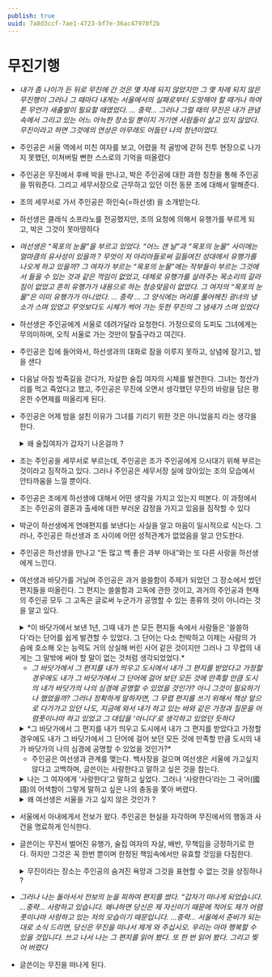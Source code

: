 ```yaml
---
publish: true
uuid: 7a8d3ccf-7ae1-4723-bf7e-36ac47970f2b
---
```


# 무진기행

- *내가 좀 나이가 든 뒤로 무진에 간 것은 몇 차례 되지 않았지만 그 몇 차례 되지 않은 무진행이 그러나 그 때마다 내게는 서울에서의 실패로부터 도망해야 할 때거나 하여튼 무언가 새출발이 필요할 때였었다.
... 중략... 그러나 그럴 때의 무진은 내가 관념 속에서 그리고 있는 어느 아늑한 장소일 뿐이지 거기엔 사람들이 살고 있지 않았다. 무진이라고 하면 그것에의 연상은 아무래도 어둡던 나의 청년이었다.*
- 주인공은 서울 역에서 미친 여자를 보고, 어렸을 적 골방에 갇혀 전투 현장으로 나가지 못했던, 미쳐버릴 뻔한 스스로의 기억을 떠올렸다
- 주인공은 무진에서 후배 박을 만나고, 박은 주인공에 대한 과한 칭찬을 통해 주인공을 뛰워준다. 그리고 세무서장으로 근무하고 있던 이전 동문 조에 대해서 말해준다.
- 조의 세무서로 가서 주인공은 하인숙(=하선생) 을 소개받는다.
- 하선생은 클래식 소프라노를 전공했지만, 조의 요청에 의해서 유행가를 부르게 되고, 박은 그것이 못마땅하다
- *여선생은 “목포의 눈물”을 부르고 있었다. “어느 갠 날”과 “목포의 눈물” 사이에는 얼마큼의 유사성이 있을까 ? 무엇이 저 아리아들로써 길들여진 성대에서 유행가를 나오게 하고 있을까? 그 여자가 부르는 “목포의 눈물”에는 작부들이 부르는 그것에서 들을 수 있는 것과 같은 꺽임이 없었고, 대체로 유행가를 살려주는 목소리의 갈라짐이 없었고 흔히 유행가가 내용으로 하는 청승맞음이 없었다. 그 여자의 “목포의 눈물”은 이미 유행가가 아니었다.
… 중략 … 그 양식에는 머리를 풀어헤친 광녀의 냉소가 스며 있었고 무엇보다도 시체가 썩어 가는 듯한 무진의 그 냄새가 스며 있었다*
- 하선생은 주인공에게 서울로 데려가달라 요청한다. 가정으로의 도피도 그녀에게는 무의미하며, 오직 서울로 가는 것만이 탈출구라고 여긴다.
- 주인공은 집에 들어와서, 하선생과의 대화로 잠을 이루지 못하고, 상념에 잠기고, 밤을 샌다
- 다음날 아침 방죽길을 걷다가, 자살한 술집 여자의 시체를 발견한다. 그녀는 청산가리를 먹고 죽었다고 했고, 주인공은 무진에 오면서 생각했던 무진의 바람을 담은 평온한 수면제를 떠올리게 된다.
- 주인공은 어제 밤을 설친 이유가 그녀를 기리기 위한 것은 아니었을지 라는 생각을 한다.

    <details class="note" markdown="1">
    <summary>왜 술집여자가 갑자기 나온걸까 ?</summary>

    **무진기행**에서 술집 여자의 자살을 목격하는 사건은 단순히 이야기의 에피소드가 아니라, **주인공의 내면적 갈등과 현실 인식을 심화시키는 중요한 전환점**으로 기능합니다. 이 사건은 작품의 주제와 주인공의 심리 상태를 이해하는 데 있어 핵심적인 역할을 합니다.

    ---

    ### **1. 죽음과 생명, 인간 존재의 허무함**

    - **죽음의 무심함과 순경의 태도**
    순경이 술집 여자의 자살에 대해 "초여름이 되면 반드시 몇 명씩 죽지요"라는 식으로 무관심하게 말하는 장면은, 죽음이라는 사건조차 평범한 일상처럼 소비되는 사회의 무심함을 드러냅니다.
        - 이는 주인공에게도 삶의 허무함과 인간 존재의 덧없음을 더욱 실감하게 합니다.
        - 특히 주인공이 **"자살한 여자의 정욕을 느낀다"**는 모순된 감정을 통해, 죽음과 삶의 대비가 극적으로 표현됩니다.

    ---

    ### **2. 주인공의 내면적 회피와 소외감**

    - **죽음 앞에서의 무기력**

        술집 여자의 죽음을 본 주인공은 "무슨 약을 먹었는지 모르지만 지금이라도 어쩌면…"이라고 말하지만, 결국 아무 행동도 하지 않습니다.

        - 이는 주인공 자신이 무기력한 상태에 있다는 것을 상징합니다.
        - 삶의 불합리한 현실 속에서, 그는 죽음을 막을 수도, 이해할 수도 없는 자신의 한계를 느낍니다.
    - **삶과 죽음 모두에 대한 소외**

        술집 여자의 죽음은 단순한 사건이 아니라, 주인공 자신의 삶에 대한 소외감을 투영하는 장면입니다.

        - 술집 여자의 자살은 그녀의 고립과 절망을 보여주는 동시에, 무진이라는 공간에서 주인공이 느끼는 소외와 비슷한 맥락을 형성합니다.

    ---

    ### **3. 무진이라는 공간과 주인공의 자아 탐구**

    - **무진의 상징성**

        무진은 주인공에게 **내면적 갈등과 현실의 억압으로부터 도피할 수 있는 공간**이지만, 동시에 현실과 마주해야 하는 공간이기도 합니다.

        - 술집 여자의 죽음은 무진이라는 공간이 단순히 평화로운 도피처가 아니라, 내면의 고통과 현실의 부조리를 정면으로 드러내는 곳임을 상징합니다.
    - **주인공의 도덕적 갈등**

        술집 여자의 자살을 바라보며 느낀 정욕은 주인공의 내면적 혼란을 극대화합니다. 그는 죽음을 두려워하면서도 그것에 끌리고, 비극 앞에서도 자신의 본능적 욕망을 통제하지 못합니다.

        - 이 사건은 주인공이 자신이 진정으로 누구인지, 삶에 어떤 가치를 부여해야 하는지에 대해 질문하게 만듭니다.

    ---

    ### **4. 주제와 연결: 인간의 고독과 자기기만**

    - **고독의 극단적 표현**

        술집 여자의 자살은 인간의 극단적 고독과 소외를 상징합니다.

        - 그녀는 사회에서 소외된 존재이며, 죽음을 통해 스스로의 고독을 마무리합니다.
        - 이는 주인공 자신이 느끼는 고독과 자기 소외를 극적으로 대비시키며, 그의 내면 갈등을 심화시킵니다.
    - **자기기만의 폭로**

        주인공은 무진이라는 공간에서 자신을 도피하고 관찰자로 설정했지만, 술집 여자의 죽음을 계기로 자신의 무력함과 삶의 의미 없음에 대한 의식을 마주하게 됩니다.

        - 그는 자신이 정한 가치나 규범이 결국 현실의 잔혹함 앞에서는 무의미하다는 사실을 깨닫습니다.

    ---

    ### **5. 작품의 메시지와 사건의 의의**

    술집 여자의 자살은 단순한 사건이 아니라, **작품의 핵심 메시지**를 함축합니다:

    - 인간 존재의 허무와 고독을 강조하며, 무진이라는 공간이 단순한 도피처가 아님을 드러냅니다.
    - 주인공의 내면적 불안을 심화시키며, 그가 삶과 죽음, 도피와 현실 사이에서 갈등하는 모습을 통해 인간의 본질적인 고뇌를 탐구합니다.

    ---

    ### **결론**

    술집 여자의 자살 사건은 **주인공의 내적 갈등을 부각하고, 작품의 주제인 삶의 허무와 고독, 자기기만을 강조**하는 데 중요한 역할을 합니다. 이는 주인공이 자신의 존재와 현실의 본질을 직면하도록 만드는 계기이며, 독자로 하여금 인간의 복잡한 심리와 삶의 아이러니를 깊이 생각하게 만듭니다.
    </details>

- 조는 주인공을 세무서로 부르는데, 주인공은 조가 주인공에게 으시대기 위해 부르는 것이라고 짐작하고 있다. 그러나 주인공은 세무서장 실에 앉아있는 조의 모습에서 안타까움을 느낄 뿐이다.
- 주인공은 조에게 하선생에 대해서 어떤 생각을 가지고 있는지 떠본다. 이 과정에서 조는 주인공의 결혼과 출세에 대한 부러운 감정을 가지고 있음을 짐작할 수 있다
- 박군이 하선생에게 연애편지를 보낸다는 사실을 알고 마음이 일시적으로 식는다. 그러나, 주인공은 하선생과 조 사이에 어떤 성적관계가 없었음을 알고 안도한다.
- 주인공은 하선생을 만나고 “돈 많고 백 좋은 과부 아내”와는 또 다른 사랑을 하선생에게 느낀다.
- 여선생과 바닷가를 거닐며 주인공은 과거 쓸쓸함이 주제가 되었던 그 장소에서 썼던  편지들을 떠올린다. 그 편지는 쓸쓸함과 고독에 관한 것이고, 과거의 주인공과 현재의 주인공 모두 그 고독은 글로써 누군가가 공명할 수 있는 종류의 것이 아니라는 것을 알고 있다.

    <details class="note" markdown="1">
    <summary>*이 바닷가에서 보낸 1년, 그때 내가 쓴 모든 편지들 속에서 사람들은 '쓸쓸하다'라는 단어를 쉽게 발견할 수 있었다. 그 단어는 다소 천박하고 이제는 사람의 가슴에 호소해 오는 능력도 거의 상실해 버린 사어 같은 것이지만 그러나 그 무렵의 내게는 그 말밖에 써야 할 말이 없는 것처럼 생각되었었다.*</summary>

    이 문장은 주인공이 자신의 과거와 감정, 그리고 언어 표현의 한계에 대해 성찰하는 장면입니다. 여기서 **"쓸쓸하다"**라는 단어는 단순한 감정 표현을 넘어, **주인공의 내면 상태와 당시 삶의 본질적인 특징을 상징**합니다. 이를 분석해보면 다음과 같은 의미를 담고 있습니다.

    ---

    ### **1. "쓸쓸하다"라는 단어의 상징성**

    - **내면의 고독을 대변하는 단어**

        주인공은 과거에 "쓸쓸하다"라는 단어로 자신의 감정을 표현했지만, 이 단어는 단순히 외로움 이상의 것을 담고 있습니다.

        - 바닷가에서 보낸 1년 동안 그는 **고독, 허무, 무력감** 같은 복합적인 감정을 겪었고, 이를 가장 간단히 요약한 단어가 "쓸쓸하다"였습니다.
    - **사어(死語) 같은 단어의 무게**

        "사어"라는 표현은 이 단어가 이제는 감정적 울림을 잃었음을 의미합니다.

        - 이 단어는 너무 흔하게 사용되며, 감정의 깊이를 제대로 전달하지 못하는 **진부하고 평범한 표현**처럼 느껴집니다.
        - 그러나 당시의 주인공에게는 다른 표현이 떠오르지 않을 만큼, 이 단어가 그의 상황과 감정을 대변하는 유일한 선택지였습니다.

    ---

    ### **2. 언어와 감정의 간극**

    - **단어의 한계와 불충분함**

        "쓸쓸하다"라는 단어는 주인공이 겪은 모든 복잡한 감정을 완전히 담아내지 못합니다.

        - 단어는 단순하고 고정된 의미를 가지지만, 주인공의 감정은 훨씬 복잡하고 깊기 때문입니다.
        - 이는 언어가 인간 감정을 온전히 표현하지 못하는 **표현의 한계**를 나타냅니다.
    - **진부하지만 필연적인 선택**

        주인공은 이 단어가 "천박하고 가슴에 호소해 오는 능력을 상실"했다고 느끼면서도, 자신의 상태를 표현하기 위해서는 어쩔 수 없이 이 단어를 선택했습니다.

        - 이는 자신의 감정이 얼마나 말로 표현하기 어려운 상태인지, 그리고 그 말조차 무의미하게 느껴지는 내면의 갈등을 보여줍니다.

    ---

    ### **3. 과거의 자기 자신에 대한 성찰**

    - **그 시절의 나와 현재의 나**

        주인공은 과거에 "쓸쓸하다"라는 단어를 사용했던 자신을 회상하며, 그것이 단순히 외로움을 표현한 것이 아니라 **그 당시 자신의 삶의 본질을 요약한 것**임을 깨닫습니다.

        - 그는 당시의 감정이 언어로는 충분히 전달되지 못했음을 인지하면서도, 그것이 자신의 유일한 표현 방식이었다는 점에서 자기 자신을 이해합니다.
    - **쓸쓸함의 반복**

        이 장면은 주인공이 현재에도 과거와 크게 다르지 않은 감정적 상태에 있음을 암시합니다.

        - 그는 과거의 고독을 성찰하면서, 여전히 그 고독에서 완전히 벗어나지 못한 자신을 인식합니다.

    ---

    ### **4. 문학적 의미**

    - **언어의 무력함**

        이 문장은 언어가 얼마나 불완전한 도구인지, 그리고 인간 감정을 표현하는 데 있어 얼마나 많은 한계를 지니는지를 탐구합니다.

        - "쓸쓸하다"라는 단어는 그 자체로 무력하지만, 그럼에도 불구하고 당시 주인공에게는 감정을 담아내는 최선의 선택이었습니다.
    - **쓸쓸함의 보편성**

        "쓸쓸하다"는 단순히 주인공 개인의 감정을 넘어, 인간이 느끼는 보편적인 고독과 허무를 상징합니다.

        - 이는 독자에게도 공감을 불러일으키는 동시에, 그 고독의 깊이를 다시 한 번 생각하게 만듭니다.

    ---

    ### **결론**

    "쓸쓸하다"라는 단어는 주인공이 과거의 고독과 허무를 표현하려 했던 노력의 산물이지만, 동시에 언어의 한계와 자신의 감정적 상태를 충분히 드러내지 못한 **진부하고 무력한 표현**입니다. 이 장면은 언어와 감정의 간극, 그리고 인간 존재의 고독을 깊이 성찰하게 하며, 작품의 주제인 **삶의 허무와 자기 성찰**을 강조합니다.
    </details>

    - *그 바닷가에서 그 편지를 내가 띄우고 도시에서 내가 그 편지를 받았다고 가정할 경우에도 내가 그 바닷가에서 그 단어에 걸어 보던 모든 것에 만족할 만큼 도시의 내가 바닷가의 나의 심경에 공명할 수 있었을 것인가? 아니 그것이 필요하기나 했었을까? 그러나 정확하게 말하자면, 그 무렵 편지를 쓰기 위해서 책상 앞으로 다가가고 있던 나도, 지금에 와서 내가 하고 있는 바와 같은 가정과 질문을 어렴풋이나마 하고 있었고 그 대답을 ‘아니다’로 생각하고 있었던 듯하다*

    <details class="note" markdown="1">
    <summary>*그 바닷가에서 그 편지를 내가 띄우고 도시에서 내가 그 편지를 받았다고 가정할 경우에도 내가 그 바닷가에서 그 단어에 걸어 보던 모든 것에 만족할 만큼 도시의 내가 바닷가의 나의 심경에 공명할 수 있었을 것인가?*</summary>

    이 문장은 다소 복잡하게 쓰였지만, 주인공의 **쓸쓸함**과 그것을 표현하려는 시도의 무의미함에 대한 회의적인 성찰을 담고 있습니다. 쉽게 풀어 설명하자면 다음과 같습니다:

    ---

    ### **1. 주인공의 가정: 편지를 보낸 나와 받은 나의 차이**

    - 주인공은 과거에 바닷가에서 "쓸쓸하다"라는 단어를 편지에 담아 누군가에게 보냈습니다.
    - 하지만, 만약 자신이 편지를 보내는 사람이자 동시에 받는 사람(즉, 바닷가에 있던 자신과 도시의 자신)을 가정한다면, 과거의 자신이 느낀 그 깊은 쓸쓸함을 현재의 자신이 똑같이 공감할 수 있을지 회의적입니다.

    ### **2. 감정의 전달 불가능성**

    - 주인공은 과거에 느꼈던 쓸쓸함이 편지라는 매개체를 통해 온전히 전달되지 않는다고 느낍니다.
    - *"바닷가에서 느낀 쓸쓸함"**은 그곳의 풍경, 감정, 상황 모두가 얽힌 경험인데, 편지 속 단어로 표현된 감정은 도시의 자신에게 단지 희미한 흔적처럼 느껴질 뿐입니다.
    - 즉, 편지를 받는 사람은 보낸 사람의 감정 전체를 공명하거나 이해하지 못한다는 회의감이 드러납니다.

    ---

    ### **3. 질문: 그것이 필요했을까?**

    - 주인공은 다시 질문합니다. "이렇게 어차피 온전히 전달되지 않을 감정을 표현하는 시도가 필요했을까?"
    - 감정을 표현하고 공유하려는 행위가 결국 아무 소용이 없을 수도 있다는 생각에 도달합니다.

    ---

    ### **4. 결론: 이미 그때도 깨닫고 있었다**

    - 주인공은 과거에 편지를 쓰던 시점에서도, 자신의 감정을 온전히 전달할 수 없다는 것을 **어렴풋이** 알고 있었습니다.
    - "쓸쓸함"을 표현하려고 했지만, 그 표현이 결국 무의미하다는 사실을 직감하고 있었던 것입니다.

    ---

    ### **쉽게 요약**

    1. 바닷가에서 느꼈던 쓸쓸함은 도시에서의 나조차도 온전히 이해하거나 공감하지 못할 것이다.
    2. 그렇다면, 이런 감정을 표현하려는 시도가 정말 필요한가?
    3. 사실, 과거의 나도 이미 그것이 소용없다는 걸 알고 있었지만, 그래도 쓸쓸함을 표현하려 애썼다.

    ---

    ### **주제적 의미**

    이 문장은 **고독의 전달 불가능성**과 **표현의 한계**를 보여줍니다.

    주인공은 자신의 감정을 이해받고 싶어 하지만, 결국 그런 시도조차도 공허하다는 사실을 깨닫습니다. 이 깨달음은 작품의 주제인 **고독과 허무**를 더욱 깊이 드러냅니다.
    </details>

    - 주인공은 여선생과 관계를 맺는다. 백사장을 걸으며 여선생은 서울에 가고싶지 않다고 고백하며, 글쓴이는 사랑한다고 말하고 싶은 것을 참는다.

    <details class="note" markdown="1">
    <summary>나는 그 여자에게 ‘사랑한다’고 말하고 싶었다. 그러나 ‘사랑한다’라는 그 국어(國語)의 어색함이 그렇게 말하고 싶은 나의 충동을 쫓아 버렸다.</summary>

    이 문장에서 **"‘사랑한다’라는 그 국어의 어색함"**이라는 표현은, 주인공이 자신의 진심을 표현하는 데 느끼는 **언어적 한계**와 **감정적 거리감**을 나타냅니다. 이 문장을 풀어서 이해하면 다음과 같은 의미를 담고 있습니다:

    ---

    ### **1. ‘사랑한다’라는 표현의 무거움**

    - **언어의 단순함 vs. 감정의 복잡함**
    주인공이 느끼는 감정은 단순히 "사랑한다"라는 한마디로 표현하기에는 너무 복잡하고 모호합니다.
        - 사랑이라는 감정은 언어로 다 담아낼 수 없으며, 그 단어가 가진 사회적, 문화적 무게가 주인공에게 부담으로 작용합니다.
        - 이로 인해 "사랑한다"는 단어가 어색하고 부자연스럽게 느껴집니다.

    ---

    ### **2. 진심을 표현하는 데 대한 두려움**

    - **감정의 진정성에 대한 의심**

        주인공은 자신이 여자를 진심으로 사랑하는지, 아니면 단지 일시적인 감정에 휘말려 있는지를 확신하지 못합니다.

        - "사랑한다"는 말을 함으로써 감정의 진실성을 스스로 확인해야 한다는 부담감이 생깁니다.
        - 결국 이 부담이 그를 침묵하게 만듭니다.
    - **관계의 임시성과 한계**

        주인공은 여자를 사랑한다고 말하는 것이, 지금의 일시적 관계를 넘어선 무언가를 약속하거나 책임지는 행위로 이어질 것을 두려워합니다.

        - 그는 사랑이라는 단어의 무게를 감당할 준비가 되어 있지 않습니다.

    ---

    ### **3. 국어(國語)의 어색함이란?**

    - **언어와 감정의 불일치**

        "국어"라는 표현은 단순히 한국어를 지칭하는 것이 아니라, 특정 언어가 감정을 담아내는 방식과 한계를 상징합니다.

        - 주인공은 "사랑한다"라는 표현이 자신의 내면적 충동과 감정을 완전하고 정확히 표현하지 못한다고 느낍니다.
        - 이는 단순히 언어적 어색함뿐 아니라, 인간 감정의 복잡성과 언어적 표현의 간극을 나타냅니다.
    - **언어의 고정된 의미에 대한 불편함**

        "사랑한다"는 단어는 문화적으로 이미 고정된 의미와 사용법을 가지고 있습니다.

        - 주인공은 이 단어를 사용하는 것이, 자신의 감정을 단순화하거나 사회적 틀에 맞추는 것처럼 느껴져 거부감을 느낍니다.

    ---

    ### **4. 주인공의 충동을 쫓아 버린 이유**

    - **내면의 갈등**

        주인공은 여자를 사랑한다고 말하고 싶지만, 자신이 느끼는 감정이 정말 사랑인지 확신하지 못합니다.

        - 말하지 않음으로써, 그는 자신의 내면에서 벌어지는 갈등을 일시적으로 회피하려 합니다.
    - **감정의 진실성을 침묵으로 지키려는 시도**

        그는 "사랑한다"고 말하는 대신, 그 말을 하지 않음으로써 자신의 감정을 더 진실하게 느끼려고 합니다.

        - 언어로 표현하지 않아도, 감정을 행동과 태도로 전달할 수 있다고 믿는 무언의 태도이기도 합니다.

    ---

    ### **결론**

    이 문장은 **주인공이 자신의 감정을 언어로 표현하는 데 느끼는 어려움과 모순**을 드러냅니다. 그는 여자를 사랑한다고 말하고 싶지만, **언어가 가진 고정된 의미와 자신의 감정의 복잡성 사이의 간극** 때문에 결국 말을 삼킵니다. 이는 **사랑이라는 감정의 불확실성**과, 인간이 언어를 통해 감정을 완전히 표현할 수 없는 한계를 상징적으로 보여줍니다.
    </details>

    <details class="note" markdown="1">
    <summary>왜 여선생은 서울을 가고 싶지 않은 것인가 ?</summary>

    여자가 갑자기 "서울에 가고 싶지 않다"고 말한 것은 단순히 장소적 이동에 대한 의지가 아니라,  그녀의 **내면적 갈등과 모순**을 드러내는 장면입니다. 이 발언은 그녀의 감정과 상황을 반영하며, 다음과 같은 해석이 가능합니다:

    ---

    ### **1. 순간의 위안과 현실 회피**

    - **현재의 안정감**

        여자는 주인공과 함께 있는 이 순간, 비록 일시적이지만 감정적으로 위안을 얻고 있습니다.

        - 그녀는 주인공과의 관계 속에서 자신의 조바심과 불안을 잠시나마 내려놓았고, 이 안정감을 깨고 싶지 않은 마음이 드러납니다.
        - "서울"은 그녀가 직면해야 할 현실을 상징하며, 주인공과 함께 있는 지금의 순간은 그 현실로부터의 도피처로 작용합니다.
    - **현실로 돌아가기 싫은 마음**

        서울은 그녀에게 힘든 현실과 억압된 삶을 상징합니다. 그녀가 "가고 싶지 않다"고 말한 것은, 현재의 평온과 감정적 안정감을 잃고 싶지 않다는 감정의 표현입니다.


    ---

    ### **2. 주인공과의 관계에 대한 모순**

    - **감정적 의존과 갈등**

        여자는 주인공에게 감정적으로 의존하면서도, 동시에 자신이 이 관계에 완전히 휘둘리고 싶지 않아 합니다.

        - "서울에 가고 싶지 않다"는 말은 주인공과의 관계를 유지하고 싶은 마음과, 자신만의 결정을 내리고 싶어 하는 독립적인 마음이 충돌한 결과일 수 있습니다.
    - **거짓말로 감정을 감추려는 시도**

        여자가 "거짓말은 아니에요"라고 하지만, 이는 자신의 진짜 감정을 완전히 솔직히 드러내지 못하고 있음을 나타냅니다.

        - 그녀의 "서울에 가고 싶지 않다"는 말은, 어쩌면 주인공에게 더 깊은 관심과 애정을 확인받고 싶어 하는 신호일 수도 있습니다.

    ---

    ### **3. 관계의 임시성과 한계에 대한 자각**

    - **일시적인 관계**
    여자는 주인공과의 관계가 일시적이라는 사실을 이미 인지하고 있습니다.
        - "서울"로 가는 것은 현재의 이 순간을 끝내고 현실로 돌아가는 것을 의미합니다.
        - 그녀는 이 순간만큼은 관계의 환상에 머무르고 싶어 하지만, 동시에 자신이 결국 현실로 돌아가야 한다는 것을 알고 있습니다.

    ---

    ### **4. 자기정체성과 주체성의 혼란**

    - **서울에 대한 감정적 복잡성**

        서울은 그녀가 원하는 독립과 더 나은 삶을 상징할 수 있지만, 동시에 현실의 고통과 외로움을 상징하기도 합니다.

        - 그녀의 "서울에 가고 싶지 않다"는 말은, 자신이 진정으로 원하는 것이 무엇인지 확신하지 못하는 내적 혼란을 보여줍니다.
    - **주체적 선택에 대한 갈등**

        그녀는 주인공에게 의지하면서도, 자신의 주체성을 지키고 싶어 하는 모습을 보입니다.

        - "서울에 가고 싶지 않다"는 발언은 자신이 지금의 순간과 감정 속에서 주체적으로 머무르고 싶다는 욕망을 표현하는 동시에, 서울로 가야만 하는 현실과 충돌하고 있는 모습입니다.

    ---

    ### **5. 맥락적 이해**

    - **앞선 대화의 여운**
    주인공과의 대화 속에서 "착한 사람"에 대한 질문이나 "자기 자신이 싫어진 적이 있는지"를 묻는 장면은, 여자가 자신의 존재와 가치에 대해 깊은 고민을 하고 있음을 보여줍니다.
        - 그녀는 서울이라는 현실로 돌아가면 다시 자신의 고독한 존재와 부딪혀야 한다는 것을 알고 있으며, 그 순간을 연기하고 싶어 하는 마음이 "가고 싶지 않다"는 발언으로 표현됩니다.

    ---

    ### **결론**

    여자가 "서울에 가고 싶지 않다"고 한 이유는 단순히 장소에 대한 선호가 아니라, **현재와 현실, 주체성과 의존, 감정적 위안과 삶의 갈등** 사이에서의 복잡한 심리적 상태를 드러낸 것입니다. 이는 그녀가 주인공과의 관계 속에서 느끼는 일시적인 평온과 안정감을 더 오래 유지하고 싶어 하지만, 결국 현실로 돌아가야 한다는 사실을 부정하지 못하는 모습으로 해석됩니다.
    </details>

- 서울에서 아내에게서 전보가 왔다. 주인공은 현실을 자각하며 무진에서의 행동과 사건을 명료하게 인식한다.
- 글쓴이는 무진서 벌어진 유행가, 술집 여자의 자살, 배반, 무책임을 긍정하기로 한다. 하지만 그것은 꼭 한번 뿐이며 한정된 책임속에서만 유효할 것임을 다짐한다.

    <details class="note" markdown="1">
    <summary>무진이라는 장소는 주인공의 숨겨진 욕망과 그것을 표현할 수 없는 것을 상징하나 ?</summary>

    네, **주인공은 무진이라는 장소를 통해 자신의 숨겨진 욕망을 발견하고 이를 일시적으로 표출**했지만, 결국 **그 욕망을 현실 세계에서는 겉으로 내세울 수 없다는 것을 인지**합니다. 이 장면은 작품의 중요한 주제를 담고 있으며, 주인공의 내면적 갈등과 자기 인식의 과정을 드러냅니다. 이를 구체적으로 분석해보겠습니다.

    ---

    ### **1. 무진의 상징성: 억눌린 욕망의 해방구**

    - **무진은 억눌린 자아와 욕망을 드러내는 공간**

        무진은 주인공이 현실 세계(서울)에서 억눌려 있던 욕망과 내면적 불안을 드러낼 수 있는 해방구로 작용합니다.

        - 무진에서 주인공은 자신의 책임(아내와 가족, 직장 등)에서 벗어나, 순간적인 자유를 경험하며 본능적 욕망과 직면합니다.
        - 술집 여자의 자살, 여선생과의 관계 등은 그의 욕망과 무책임을 상징적으로 표출합니다.
    - **무진의 안개: 모호함과 자기 탐구**

        안개는 주인공의 내면적 혼란과 현실로부터의 도피를 상징합니다. 무진에서 그는 자신의 욕망과 감정에 빠져들지만, 이는 일시적이고 모호한 해방일 뿐, 근본적인 해결책은 되지 못합니다.


    ---

    ### **2. 현실로의 소환: 전보의 상징**

    - **전보는 현실의 소환장**
    아내가 보낸 전보는 주인공에게 **현실 세계로 돌아오라는 요구**를 상징합니다.
        - 전보는 주인공에게 무진에서의 일탈과 욕망의 표출이 현실에서는 용납되지 않는다는 사실을 깨닫게 합니다.
        - 주인공은 "내게 주어진 한정된 책임 속에서만 살기로 약속한다"는 말을 통해, 자신의 욕망을 억누르고 다시 책임과 의무에 복종하기로 결심합니다.

    ---

    ### **3. 욕망을 깨닫고 억누르는 과정**

    - **무진에서의 욕망 발견**

        무진은 주인공이 억눌린 욕망과 본능을 탐구하게 만든 공간입니다.

        - 그는 자신의 욕망이 단순히 성적 충동이나 일탈뿐 아니라, 현실 세계의 책임과 억압에서 벗어나고자 하는 깊은 갈망임을 깨닫습니다.
    - **욕망의 억압**

        그러나 전보를 통해 그는 이 욕망이 현실에서 받아들여질 수 없음을 인정합니다.

        - 주인공은 무진에서의 경험과 욕망을 "마지막으로 한 번만 긍정하기로" 결심하며, 이를 현실로 가져오지 않겠다고 스스로 다짐합니다.
    - **타협과 자기기만**

        주인공은 "한 번만"이라는 타협을 통해 자신의 욕망을 부정하지만, 이는 완전한 해소가 아니라 자기기만에 가까운 선택입니다.

        - 무진에서 경험한 욕망과 해방감은 그의 내면에 상처로 남아, 현실 세계로 돌아가더라도 계속 그를 괴롭힐 가능성을 암시합니다.

    ---

    ### **4. 주인공의 자기 인식과 결론**

    - **욕망의 부정과 책임으로의 복귀**

        주인공은 결국 자신의 욕망을 현실에서 표출할 수 없음을 받아들이고, 다시 "한정된 책임" 속으로 돌아갑니다.

        - 이는 그가 욕망을 인식했음에도, 현실의 규범과 책임에서 벗어날 용기를 갖지 못했음을 보여줍니다.
    - **욕망과 책임 사이의 갈등**

        그는 무진에서 자신의 본능적 욕망을 탐구했지만, 결국 현실의 제약을 받아들이는 선택을 합니다.

        - 이 선택은 그의 고독과 허무를 더욱 심화시키며, 작품이 전달하려는 인간 존재의 아이러니와 한계를 드러냅니다.

    ---

    ### **5. 결론**

    주인공은 무진이라는 공간에서 자신의 숨겨진 욕망을 발견하고 일시적으로 표출했지만, **이 욕망이 현실 세계에서 용납되지 않는다는 사실을 깊이 인지**합니다. 그는 전보를 통해 현실로 돌아가는 결정을 내리며, **욕망을 억누르고 책임과 의무 속에서 살아가겠다는 타협을 선택**합니다. 그러나 이 타협은 자기기만적 성격을 띠며, 그의 내면에 남아 있는 고독과 허무를 완전히 해결하지 못합니다. 이는 작품이 탐구하는 **인간 존재의 모순적 본질**을 상징적으로 보여줍니다.
    </details>

- *그러나 나는 돌아서서 전보의 눈을 피하여 편지를 썼다. “갑자기 떠나게 되었습니다. ...중략...  사랑하고 있습니다. 왜냐하면 당신은 제 자신이기 때문에 적어도 제가 어렴풋이나마 사랑하고 있는 저의 모습이기 때문입니다.
...중략... 서울에서 준비가 되는 대로 소식 드리면, 당신은 무진을 떠나서 제게 와 주십시오. 우리는 아마 행복할 수 있을 것입니다. 쓰고 나서 나는 그 편지를 읽어 봤다. 또 한 번 읽어 봤다. 그리고 찢어 버렸다*
- 글쓴이는 무진을 떠나게 된다.
